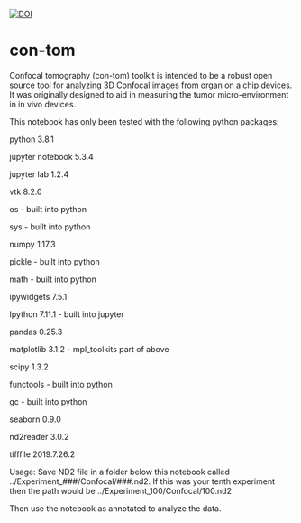 [![DOI](https://zenodo.org/badge/263715491.svg)](https://zenodo.org/badge/latestdoi/263715491)
# con-tom
Confocal tomography (con-tom) toolkit is intended to be a robust open source tool for analyzing 3D Confocal images from organ on a chip devices. It was originally designed to aid in measuring the tumor micro-environment in in vivo devices.

This notebook has only been tested with the following python packages:

python 3.8.1

jupyter notebook 5.3.4

jupyter lab 1.2.4

vtk 8.2.0

os - built into python

sys - built into python

numpy 1.17.3

pickle - built into python

math - built into python

ipywidgets 7.5.1

Ipython 7.11.1 - built into jupyter

pandas 0.25.3

matplotlib 3.1.2 - mpl_toolkits part of above

scipy 1.3.2

functools - built into python

gc - built into python

seaborn 0.9.0

nd2reader 3.0.2

tifffile 2019.7.26.2

Usage: Save ND2 file in a folder below this notebook called ../Experiment_###/Confocal/###.nd2. If this was your tenth experiment then the path would be ../Experiment_100/Confocal/100.nd2

Then use the notebook as annotated to analyze the data.
